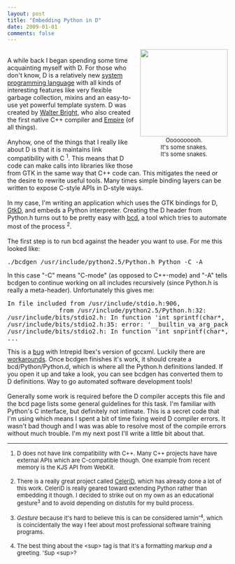 ```yaml
---
layout: post
title: "Embedding Python in D"
date: 2009-01-01
comments: false
---
```


<div class='post'>
<div style="float:right; margin: 0pt 0pt 10px 10px; "><img style="cursor: pointer; width: 200px; height: 200px;" src="http://abandonedwig.info/blog/uploaded_images/python-758704.png" alt="" border="0" /><div style="font-size: small; width:100%; text-align:center;">Oooooooooh.<br/>It's some snakes.<br/>It's some snakes.</div></div><br />A while back I began spending some time acquainting myself with D. For those who don't know, D is a relatively new <a href="http://en.wikipedia.org/wiki/System_programming_language">system programming language</a> with all kinds of interesting features like very flexible garbage collection, mixins and an easy-to-use yet powerful template system. D was created by <a href="http://en.wikipedia.org/wiki/Walter_Bright">Walter Bright</a>, who also created the first native C++ compiler and <a href="http://en.wikipedia.org/wiki/Classic_Empire_%28computer_game%29">Empire</a> (of all things).<br /><br />Anyhow, one of the things that I really like about D is that it is maintains link compatibility with C <sup>1</sup>. This means that D code can make calls into libraries like those from GTK in the same way that C++ code can. This mitigates the need or the desire to rewrite useful tools. Many times simple binding layers can be written to expose C-style APIs in D-style ways.<br /><br />In my case, I'm writing an application which uses the GTK bindings for D, <a href="http://www.dsource.org/projects/gtkd">GtkD</a>, and embeds a Python interpreter. Creating the D header from Python.h turns out to be pretty easy with <a href="http://www.dsource.org/projects/bcd/">bcd</a>, a tool which tries to automate most of the process <sup>2</sup>.<br /><br />The first step is to run bcd against the header you want to use. For me this looked like:<br /><pre>./bcdgen /usr/include/python2.5/Python.h Python -C -A</pre>In this case "-C" means "C-mode" (as opposed to C++-mode) and "-A" tells bcdgen to continue working on all includes recursively (since Python.h is really a meta-header). Unfortunately this gives me:<br /><pre>In file included from /usr/include/stdio.h:906,<br />              from /usr/include/python2.5/Python.h:32:<br />/usr/include/bits/stdio2.h: In function 'int sprintf(char*, const char*, ...)':<br />/usr/include/bits/stdio2.h:35: error: '__builtin_va_arg_pack' was not declared in this scope<br />/usr/include/bits/stdio2.h: In function 'int snprintf(char*, size_t, const char*, ...)':<br />...</pre>This is a <a href="https://bugs.launchpad.net/ubuntu/+source/gccxml/+bug/293807">bug</a> with Intrepid Ibex's version of gccxml. Luckily there are <a href="http://www.kloss-familie.de/moin/Root/PatchingGccXml">workarounds</a>. Once bcdgen finishes it's work, it should create a bcd/Python/Python.d, which is where all the Python.h definitions landed. If you open it up and take a look, you can see bcdgen has converted them to D definitions. Way to go automated software development tools!<br /><br />Generally some work is required before the D compiler accepts this file and the bcd page lists some general guidelines for this task. I'm familiar with Python's C interface, but definitely not intimate. This is a secret code that I'm using which means I spent a bit of time fixing weird D compiler errors. It wasn't bad though and I was was able to resolve most of the compile errors without much trouble. I'm my next post I'll write a little bit about that.<br /><hr /><div style="font-size: small;"><ol><li>D does not have link compatibility with C++.  Many C++ projects have have external APIs which are C-compatible though. One example from recent memory is the KJS API from WebKit.</li><br /><li>There is a really great project called <a href="http://pyd.dsource.org/celerid.html">CeleriD</a>, which has already done a lot of this work. CeleriD is really geared toward extending Python rather than embedding it though. I decided to strike out on my own as an educational gesture<sup>3</sup> and to avoid depending on distutils for my build process.</li><br /><li><i>Gesture</i> because it's hard to believe this is can be considered larnin'<sup>4</sup>, which is coincidentally the way I feel about most professional software training programs.</li><br /><li>The best thing about the &lt;sup&gt; tag is that it's a formatting markup  <i>and</i> a greeting. 'Sup &lt;sup&gt;?</li></ol><br /></div></div>
